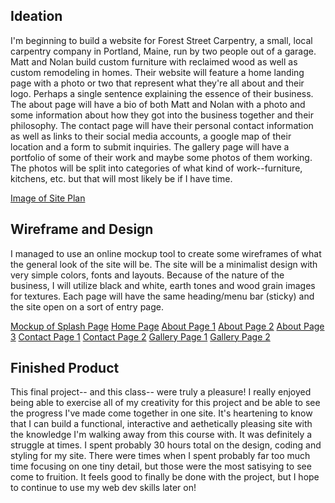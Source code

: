 ## Ideation
I'm beginning to build a website for Forest Street Carpentry, a small, local
carpentry company in Portland, Maine, run by two people out of a garage. Matt and
Nolan build custom furniture with reclaimed wood as well as custom remodeling in homes.
Their website will feature a home landing page with a photo or two that represent
what they're all about and their logo. Perhaps a single sentence explaining the
essence of their business. The about page will have a bio of both Matt and Nolan
with a photo and some information about how they got into the business together and
their philosophy. The contact page will have their personal contact information as
well as links to their social media accounts, a google map of their location and a
form to submit inquiries. The gallery page will have a portfolio of some of their
work and maybe some photos of them working. The photos will be split into categories
of what kind of work--furniture, kitchens, etc. but that will most likely be if I have time.

[Image of Site Plan](./images/site-plan.JPG)

## Wireframe and Design
I managed to use an online mockup tool to create some wireframes of what the
general look of the site will be. The site will be a minimalist design with very simple
colors, fonts and layouts. Because of the nature of the business, I will utilize black and white,
earth tones and wood grain images for textures. Each page will have the same heading/menu bar (sticky)
and the site open on a sort of entry page.

[Mockup of Splash Page](./wireframes/homesplash.png)
[Home Page](./wireframes/home2.png)
[About Page 1](./wireframes/about1.png)
[About Page 2](./wireframes/about2.png)
[About Page 3](./wireframes/about3.png)
[Contact Page 1](./wireframes/contact1.png)
[Contact Page 2](./wireframes/contact2.png)
[Gallery Page 1](./wireframes/gallery1.png)
[Gallery Page 2](./wireframes/gallery2.png)

## Finished Product
This final project-- and this class-- were truly a pleasure! I really enjoyed being
able to exercise all of my creativity for this project and be able to see the progress
I've made come together in one site. It's heartening to know that I can build a functional,
interactive and aethetically pleasing site with the knowledge I'm walking away from this
course with. It was definitely a struggle at times. I spent probably 30 hours total
on the design, coding and styling for my site. There were times when I spent probably
far too much time focusing on one tiny detail, but those were the most satisying to see come to
fruition. It feels good to finally be done with the project, but I hope to continue to use my
web dev skills later on! 
